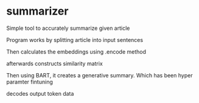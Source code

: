 # summarizer
Simple tool to accurately summarize given article


Program works by splitting article into input sentences

Then calculates the embeddings using .encode method

afterwards constructs similarity matrix

Then using BART, it creates a generative summary. Which has been hyper paramter fintuning

decodes output token data
